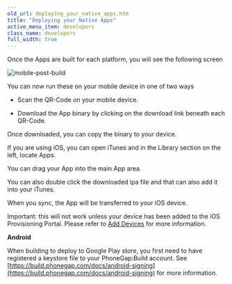 ```yaml
---
old_url: deploying_your_native_apps.htm
title: "Deploying your Native Apps"
active_menu_item: developers
class_name: developers
full_width: true
---
```



Once the Apps are built for each platform, you will see the following screen

![mobile-post-build](/img/docs/mobile-post-build.zoom75.png)

You can now run these on your mobile device in one of two ways

 - Scan the QR-Code on your mobile device.

 - Download the App binary by clicking on the download link beneath each QR-Code.

Once downloaded, you can copy the binary to your device.

If you are using iOS, you can open iTunes and in the Library section on the left, locate Apps.

You can drag your App into the main App area.

You can also double click the downloaded ipa file and that can also add it into your iTunes.

When you sync, the App will be transferred to your iOS device.

Important: this will not work unless your device has been added to the iOS Provisioning Portal. Please refer to [Add Devices](/developers/documentation/ac-mobile-build-phonegap/certificates/manual/ios-keys-and-certificates/do-it-yourself-guide/setting-up-for-development/add-devices) for more information.

**Android**

When building to deploy to Google Play store, you first need to have registered a keystore file to your PhoneGap:Build account. See [https://build.phonegap.com/docs/android-signing](https://build.phonegap.com/docs/android-signing) for more information.

